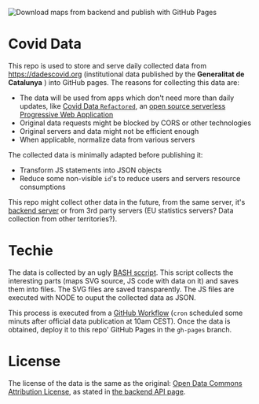 ![Download maps from backend and publish with GitHub Pages](https://github.com/emibcn/covid-data/workflows/Download%20maps%20from%20backend%20and%20publish%20with%20GitHub%20Pages/badge.svg)

# Covid Data

This repo is used to store and serve daily collected data from https://dadescovid.org (institutional data published by the __Generalitat de Catalunya__ ) into GitHub pages. The reasons for collecting this data are:
- The data will be used from apps which don't need more than daily updates, like [Covid Data `Refactored`](https://emibcn.github.io/covid/), an [open source serverless Progressive Web Application](https://github.com/emibcn/covid)
- Original data requests might be blocked by CORS or other technologies
- Original servers and data might not be efficient enough
- When applicable, normalize data from various servers

The collected data is minimally adapted before publishing it:
- Transform JS statements into JSON objects
- Reduce some non-visible `id`'s to reduce users and servers resource consumptions

This repo might collect other data in the future, from the same server, it's [backend server](https://analisi.transparenciacatalunya.cat/) or from 3rd party servers (EU statistics servers? Data collection from other territories?).

# Techie

The data is collected by an ugly [BASH sccript](./bin/download-map-data.sh). This script collects the interesting parts (maps SVG source, JS code with data on it) and saves them into files. The SVG files are saved transparently. The JS files are executed with NODE to ouput the collected data as JSON.

This process is executed from a [GitHub Workflow](./.github/workflows/get-maps.yml) (`cron` scheduled some minuts after official data publication at 10am CEST). Once the data is obtained, deploy it to this repo' GitHub Pages in the `gh-pages` branch.

# License

The license of the data is the same as the original: [Open Data Commons Attribution License](http://opendatacommons.org/licenses/by/1.0/), as stated in [the backend API page](https://analisi.transparenciacatalunya.cat/Salut/Dades-setmanals-de-COVID-19-per-comarca/jvut-jxu8).
